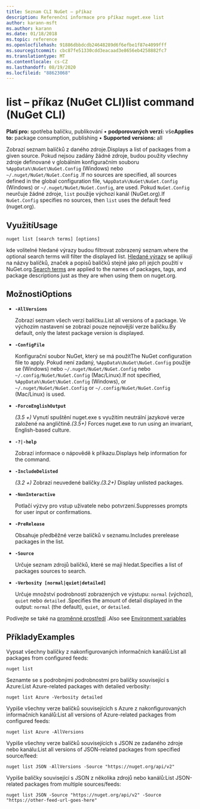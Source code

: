 ```yaml
---
title: Seznam CLI NuGet – příkaz
description: Referenční informace pro příkaz nuget.exe list
author: karann-msft
ms.author: karann
ms.date: 01/18/2018
ms.topic: reference
ms.openlocfilehash: 91886dbbdcdb24648289d6f6efbe1f87e4099fff
ms.sourcegitcommit: cbc87fe51330cdd3eacaad3e8656eb4258882fc7
ms.translationtype: MT
ms.contentlocale: cs-CZ
ms.lasthandoff: 08/19/2020
ms.locfileid: "88623068"
---
```

# <a name="list-command-nuget-cli"></a><span data-ttu-id="43567-103">list – příkaz (NuGet CLI)</span><span class="sxs-lookup"><span data-stu-id="43567-103">list command (NuGet CLI)</span></span>

<span data-ttu-id="43567-104">**Platí pro:** spotřeba balíčku, publikování &bullet; **podporovaných verzí:** vše</span><span class="sxs-lookup"><span data-stu-id="43567-104">**Applies to:** package consumption, publishing &bullet; **Supported versions:** all</span></span>

<span data-ttu-id="43567-105">Zobrazí seznam balíčků z daného zdroje.</span><span class="sxs-lookup"><span data-stu-id="43567-105">Displays a list of packages from a given source.</span></span> <span data-ttu-id="43567-106">Pokud nejsou zadány žádné zdroje, budou použity všechny zdroje definované v globálním konfiguračním souboru `%AppData%\NuGet\NuGet.Config` (Windows) nebo `~/.nuget/NuGet/NuGet.Config` .</span><span class="sxs-lookup"><span data-stu-id="43567-106">If no sources are specified, all sources defined in the global configuration file, `%AppData%\NuGet\NuGet.Config` (Windows) or `~/.nuget/NuGet/NuGet.Config`, are used.</span></span> <span data-ttu-id="43567-107">Pokud `NuGet.Config` neurčuje žádné zdroje, `list` použije výchozí kanál (NuGet.org).</span><span class="sxs-lookup"><span data-stu-id="43567-107">If `NuGet.Config` specifies no sources, then `list` uses the default feed (nuget.org).</span></span>

## <a name="usage"></a><span data-ttu-id="43567-108">Využití</span><span class="sxs-lookup"><span data-stu-id="43567-108">Usage</span></span>

```cli
nuget list [search terms] [options]
```

<span data-ttu-id="43567-109">kde volitelné hledané výrazy budou filtrovat zobrazený seznam.</span><span class="sxs-lookup"><span data-stu-id="43567-109">where the optional search terms will filter the displayed list.</span></span> <span data-ttu-id="43567-110">[Hledané výrazy](/nuget/consume-packages/finding-and-choosing-packages#search-syntax) se aplikují na názvy balíčků, značek a popisů balíčků stejně jako při jejich použití v NuGet.org.</span><span class="sxs-lookup"><span data-stu-id="43567-110">[Search terms](/nuget/consume-packages/finding-and-choosing-packages#search-syntax) are applied to the names of packages, tags, and package descriptions just as they are when using them on nuget.org.</span></span> 

## <a name="options"></a><span data-ttu-id="43567-111">Možnosti</span><span class="sxs-lookup"><span data-stu-id="43567-111">Options</span></span>

- **`-AllVersions`**

  <span data-ttu-id="43567-112">Zobrazí seznam všech verzí balíčku.</span><span class="sxs-lookup"><span data-stu-id="43567-112">List all versions of a package.</span></span> <span data-ttu-id="43567-113">Ve výchozím nastavení se zobrazí pouze nejnovější verze balíčku.</span><span class="sxs-lookup"><span data-stu-id="43567-113">By default, only the latest package version is displayed.</span></span>

- **`-ConfigFile`**

  <span data-ttu-id="43567-114">Konfigurační soubor NuGet, který se má použít</span><span class="sxs-lookup"><span data-stu-id="43567-114">The NuGet configuration file to apply.</span></span> <span data-ttu-id="43567-115">Pokud není zadaný, `%AppData%\NuGet\NuGet.Config` použije se (Windows) nebo `~/.nuget/NuGet/NuGet.Config` nebo `~/.config/NuGet/NuGet.Config` (Mac/Linux).</span><span class="sxs-lookup"><span data-stu-id="43567-115">If not specified, `%AppData%\NuGet\NuGet.Config` (Windows), or `~/.nuget/NuGet/NuGet.Config` or `~/.config/NuGet/NuGet.Config` (Mac/Linux) is used.</span></span>

- **`-ForceEnglishOutput`**

  <span data-ttu-id="43567-116">*(3.5 +)* Vynutí spuštění nuget.exe s využitím neutrální jazykové verze založené na angličtině.</span><span class="sxs-lookup"><span data-stu-id="43567-116">*(3.5+)* Forces nuget.exe to run using an invariant, English-based culture.</span></span>

- **`-?|-help`**

  <span data-ttu-id="43567-117">Zobrazí informace o nápovědě k příkazu.</span><span class="sxs-lookup"><span data-stu-id="43567-117">Displays help information for the command.</span></span>

- **`-IncludeDelisted`**

  <span data-ttu-id="43567-118">*(3.2 +)* Zobrazí neuvedené balíčky.</span><span class="sxs-lookup"><span data-stu-id="43567-118">*(3.2+)* Display unlisted packages.</span></span>

- **`-NonInteractive`**

  <span data-ttu-id="43567-119">Potlačí výzvy pro vstup uživatele nebo potvrzení.</span><span class="sxs-lookup"><span data-stu-id="43567-119">Suppresses prompts for user input or confirmations.</span></span>

- **`-PreRelease`**

  <span data-ttu-id="43567-120">Obsahuje předběžné verze balíčků v seznamu.</span><span class="sxs-lookup"><span data-stu-id="43567-120">Includes prerelease packages in the list.</span></span>

- **`-Source`**

  <span data-ttu-id="43567-121">Určuje seznam zdrojů balíčků, které se mají hledat.</span><span class="sxs-lookup"><span data-stu-id="43567-121">Specifies a list of packages sources to search.</span></span>

- **`-Verbosity [normal|quiet|detailed]`**

  <span data-ttu-id="43567-122">Určuje množství podrobností zobrazených ve výstupu: `normal` (výchozí), `quiet` nebo `detailed` .</span><span class="sxs-lookup"><span data-stu-id="43567-122">Specifies the amount of detail displayed in the output: `normal` (the default), `quiet`, or `detailed`.</span></span>

<span data-ttu-id="43567-123">Podívejte se také na [proměnné prostředí](cli-ref-environment-variables.md) .</span><span class="sxs-lookup"><span data-stu-id="43567-123">Also see [Environment variables](cli-ref-environment-variables.md)</span></span>

## <a name="examples"></a><span data-ttu-id="43567-124">Příklady</span><span class="sxs-lookup"><span data-stu-id="43567-124">Examples</span></span>

<span data-ttu-id="43567-125">Vypsat všechny balíčky z nakonfigurovaných informačních kanálů:</span><span class="sxs-lookup"><span data-stu-id="43567-125">List all packages from configured feeds:</span></span>
```
nuget list
```
<span data-ttu-id="43567-126">Seznamte se s podrobnými podrobnostmi pro balíčky související s Azure:</span><span class="sxs-lookup"><span data-stu-id="43567-126">List Azure-related packages with detailed verbosity:</span></span>
```
nuget list Azure -Verbosity detailed
```
<span data-ttu-id="43567-127">Vypíše všechny verze balíčků souvisejících s Azure z nakonfigurovaných informačních kanálů:</span><span class="sxs-lookup"><span data-stu-id="43567-127">List all versions of Azure-related packages from configured feeds:</span></span>
```
nuget list Azure -AllVersions
```
<span data-ttu-id="43567-128">Vypíše všechny verze balíčků souvisejících s JSON ze zadaného zdroje nebo kanálu:</span><span class="sxs-lookup"><span data-stu-id="43567-128">List all versions of JSON-related packages from specified source/feed:</span></span>
```
nuget list JSON -AllVersions -Source "https://nuget.org/api/v2"
```
<span data-ttu-id="43567-129">Vypíše balíčky související s JSON z několika zdrojů nebo kanálů:</span><span class="sxs-lookup"><span data-stu-id="43567-129">List JSON-related packages from multiple sources/feeds:</span></span>
```
nuget list JSON -Source "https://nuget.org/api/v2" -Source "https://other-feed-url-goes-here"
```
